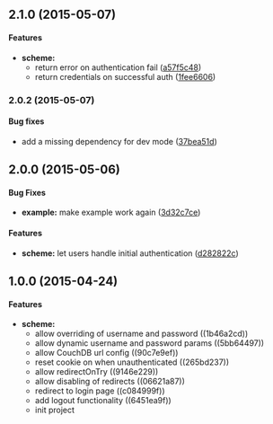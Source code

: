## 2.1.0 (2015-05-07)


#### Features

* **scheme:**
  * return error on authentication fail ([a57f5c48](https://github.com/ubilabs/hapi-auth-couchdb-cookie/commit/a57f5c48b29eedcb9550bb215f7925c9c7d1fa22))
  * return credentials on successful auth ([1fee6606](https://github.com/ubilabs/hapi-auth-couchdb-cookie/commit/1fee66065b4cf8b69cb6e2a2ac3f72279f4f62e5))


### 2.0.2 (2015-05-07)


#### Bug fixes

* add a missing dependency for dev mode ([37bea51d](https://github.com/ubilabs/hapi-auth-couchdb-cookie/commit/37bea51dfa96343d7cb240c3bd10b854282e36ee))

## 2.0.0 (2015-05-06)


#### Bug Fixes

* **example:** make example work again ([3d32c7ce](https://github.com/ubilabs/hapi-auth-couchdb-cookie/commit/3d32c7ce0f38c514f617967d2199cc2a177744bc))


#### Features

* **scheme:** let users handle initial authentication ([d282822c](https://github.com/ubilabs/hapi-auth-couchdb-cookie/commit/d282822c1ec20ab907a47f1ed7388496588c4b67))


<a name="1.0.0"></a>
## 1.0.0 (2015-04-24)


#### Features

* **scheme:**
  * allow overriding of username and password ((1b46a2cd))
  * allow dynamic username and password params ((5bb64497))
  * allow CouchDB url config ((90c7e9ef))
  * reset cookie on when unauthenticated ((265bd237))
  * allow redirectOnTry ((9146e229))
  * allow disabling of redirects ((06621a87))
  * redirect to login page ((c084999f))
  * add logout functionality ((6451ea9f))
  * init project

